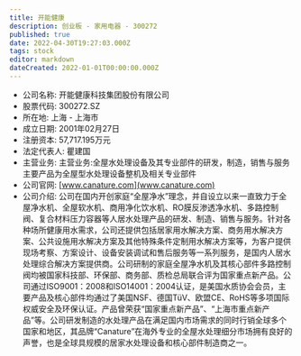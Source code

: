 ```yaml
---
title: 开能健康
description: 创业板 - 家用电器 - 300272
published: true
date: 2022-04-30T19:27:03.000Z
tags: stock
editor: markdown
dateCreated: 2022-01-01T00:00:00.000Z
---
```


- 公司名称: 开能健康科技集团股份有限公司
- 股票代码: 300272.SZ
- 所在地: 上海 - 上海市
- 成立日期: 2001年02月27日
- 注册资本: 57,717.195万元
- 法定代表人: 瞿建国
- 主营业务: 主营业务:全屋水处理设备及其专业部件的研发，制造，销售与服务主要产品为全屋型水处理设备整机及相关专业部件
- 公司官网: [www.canature.com](www.canature.com)
- 公司介绍: 公司在国内开创家庭“全屋净水”理念，并自设立以来一直致力于全屋净水机、全屋软水机、商用净化饮水机、RO膜反渗透净水机、多路控制阀、复合材料压力容器等人居水处理产品的研发、制造、销售与服务。针对各种场所健康用水需求，公司还提供包括居家用水解决方案、商务用水解决方案、公共设施用水解决方案及其他特殊条件定制用水解决方案等，为客户提供现场考察、方案设计、设备安装调试和售后服务等一系列服务，是国内人居水处理综合解决方案提供商。公司研制的家庭全屋净水机及其核心部件多路控制阀均被国家科技部、环保部、商务部、质检总局联合评为国家重点新产品。公司通过ISO9001：2008和ISO14001：2004认证，是美国水质协会会员，主要产品及核心部件均通过了美国NSF、德国TüV、欧盟CE、RoHS等多项国际权威安全及环保认证。产品曾荣获“国家重点新产品”、“上海市重点新产品”等。公司研发制造的水处理产品在满足国内市场需求的同时行销全球多个国家和地区，其品牌“Canature”在海外专业的全屋水处理细分市场拥有良好的声誉，也是全球具规模的居家水处理设备和核心部件制造商之一。


